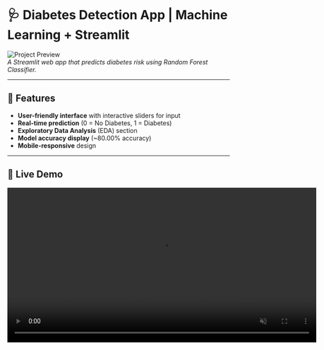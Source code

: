 # 🩺 Diabetes Detection App | Machine Learning + Streamlit

![Project Preview](diabetes.WEBP)  
*A Streamlit web app that predicts diabetes risk using Random Forest Classifier.*

---

## 🚀 Features
- **User-friendly interface** with interactive sliders for input
- **Real-time prediction** (0 = No Diabetes, 1 = Diabetes)
- **Exploratory Data Analysis** (EDA) section
- **Model accuracy display** (~80.00% accuracy)
- **Mobile-responsive** design

---

## 🎥 Live Demo
<video src="https://github.com/TharushaKamalanath/Diabetes-Detection/blob/main/app-demo.webm" width="700" controls muted loop>
  Your browser doesn't support HTML5 video. [Download the video](https://github.com/your-username/Diabetes-Detection-App/raw/main/app-demo.webm) instead.
</video>
